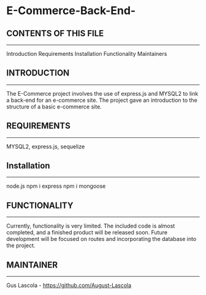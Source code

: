 # E-Commerce-Back-End-

## CONTENTS OF THIS FILE
-------------
Introduction
Requirements
Installation
Functionality
Maintainers

## INTRODUCTION
---------------
The E-Commerce project involves the use of express.js and MYSQL2 to link a back-end for an e-commerce site. The project gave an introduction to the structure of a basic e-commerce site. 

## REQUIREMENTS
--------------
MYSQL2, express.js, sequelize

## Installation
-------------
node.js 
npm i express
npm i mongoose

## FUNCTIONALITY
----------------
Currently, functionality is very limited. The included code is almost completed, and a finished product will be released soon. Future development will be focused on routes and incorporating the database into the project. 

## MAINTAINER
-------------
Gus Lascola - https://github.com/August-Lascola
